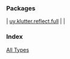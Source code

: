 


### Packages


| [uy.klutter.reflect.full](uy.klutter.reflect.full/index.md) |  |


### Index

[All Types](alltypes/index.md)